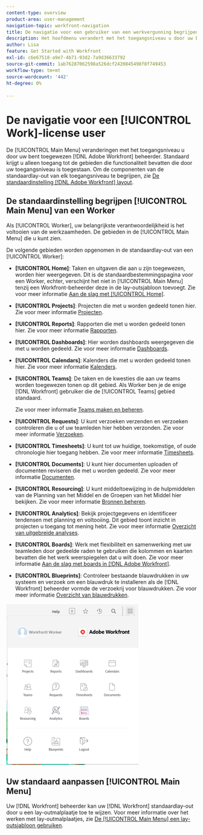 ```yaml
---
content-type: overview
product-area: user-management
navigation-topic: workfront-navigation
title: De navigatie voor een gebruiker van een werkvergunning begrijpen
description: Het hoofdmenu verandert met het toegangsniveau u door uw bent toegewezen [!DNL Adobe Workfront] beheerder. Standaard krijgt u alleen toegang tot de gebieden die functionaliteit bevatten die door uw toegangsniveau is toegestaan.
author: Lisa
feature: Get Started with Workfront
exl-id: c6e67518-a9e7-4b71-93d2-7a9d36633792
source-git-commit: 1ab76287062598a526dcf2420845498f8f749453
workflow-type: tm+mt
source-wordcount: '442'
ht-degree: 0%

---
```


# De navigatie voor een [!UICONTROL Work]-license user

De [!UICONTROL Main Menu] veranderingen met het toegangsniveau u door uw bent toegewezen [!DNL Adobe Workfront] beheerder. Standaard krijgt u alleen toegang tot de gebieden die functionaliteit bevatten die door uw toegangsniveau is toegestaan. Om de componenten van de standaardlay-out van elk toegangsniveau te begrijpen, zie [De standaardinstelling [!DNL Adobe Workfront] layout](../../../administration-and-setup/customize-workfront/use-layout-templates/about-the-default-wf-layout.md).

## De standaardinstelling begrijpen [!UICONTROL Main Menu] van een Worker

Als [!UICONTROL Worker], uw belangrijkste verantwoordelijkheid is het voltooien van de werkzaamheden. De gebieden in de [!UICONTROL Main Menu] die u kunt zien.

De volgende gebieden worden opgenomen in de standaardlay-out van een [!UICONTROL Worker]:

* **[!UICONTROL Home]**: Taken en uitgaven die aan u zijn toegewezen, worden hier weergegeven. Dit is de standaardbestemmingspagina voor een Worker, echter, verschijnt het niet in [!UICONTROL Main Menu] tenzij een Workfront-beheerder deze in de lay-outsjabloon toevoegt.  Zie voor meer informatie [Aan de slag met [!UICONTROL Home]](../../../workfront-basics/using-home/using-the-home-area/get-started-with-home.md).

* **[!UICONTROL Projects]**: Projecten die met u worden gedeeld tonen hier. Zie voor meer informatie [Projecten](../../../manage-work/projects/projects-overview.md).

* **[!UICONTROL Reports]**: Rapporten die met u worden gedeeld tonen hier. Zie voor meer informatie [Rapporten](../../../reports-and-dashboards/reports/reports-overview.md).

* **[!UICONTROL Dashboards]**: Hier worden dashboards weergegeven die met u worden gedeeld. Zie voor meer informatie [Dashboards](../../../reports-and-dashboards/dashboards/dashboards-overview.md).

* **[!UICONTROL Calendars]**: Kalenders die met u worden gedeeld tonen hier. Zie voor meer informatie [Kalenders](../../../reports-and-dashboards/reports/calendars/calendars.md).

* **[!UICONTROL Teams]**: De taken en de kwesties die aan uw teams worden toegewezen tonen op dit gebied. Als Worker ben je de enige [!DNL Workfront] gebruiker die de [!UICONTROL Teams] gebied standaard.

   Zie voor meer informatie [Teams maken en beheren](../../../people-teams-and-groups/create-and-manage-teams/create-and-mange-teams.md).

* **[!UICONTROL Requests]**: U kunt verzoeken verzenden en verzoeken controleren die u of uw teamleden hier hebben verzonden. Zie voor meer informatie [Verzoeken](../../../manage-work/requests/requests-overview.md).

* **[!UICONTROL Timesheets]**: U kunt tot uw huidige, toekomstige, of oude chronologie hier toegang hebben. Zie voor meer informatie [Timesheets](../../../timesheets/timesheets-all.md).

* **[!UICONTROL Documents]**: U kunt hier documenten uploaden of documenten reviseren die met u worden gedeeld. Zie voor meer informatie [Documenten](../../../documents/documents-overview.md).

* **[!UICONTROL Resourcing]**: U kunt middeltoewijzing in de hulpmiddelen van de Planning van het Middel en de Groepen van het Middel hier bekijken. Zie voor meer informatie [Bronnen beheren](../../../resource-mgmt/manage-resources.md).

* **[!UICONTROL Analytics]**: Bekijk projectgegevens en identificeer tendensen met planning en voltooiing. Dit gebied toont inzicht in projecten u toegang tot mening hebt. Zie voor meer informatie [Overzicht van uitgebreide analyses](../../../enhanced-analytics/enhanced-analytics-overview.md).

* **[!UICONTROL Boards]**: Werk met flexibiliteit en samenwerking met uw teamleden door gedeelde raden te gebruiken die kolommen en kaarten bevatten die het werk weerspiegelen dat u wilt doen. Zie voor meer informatie [Aan de slag met boards in [!DNL Adobe Workfront]](../../../agile/get-started-with-boards/get-started-with-boards.md).

* **[!UICONTROL Blueprints]**: Controleer bestaande blauwdrukken in uw systeem en verzoek om een blauwdruk te installeren als de [!DNL Workfront] beheerder vormde de verzoekrij voor blauwdrukken. Zie voor meer informatie [Overzicht van blauwdrukken](../../../administration-and-setup/blueprints/blueprints-overview.md).

![](assets/worker-main-menu-350x426.png)

## Uw standaard aanpassen [!UICONTROL Main Menu]

Uw [!DNL Workfront] beheerder kan uw [!DNL Workfront] standaardlay-out door u een lay-outmalplaatje toe te wijzen. Voor meer informatie over het werken met lay-outmalplaatjes, zie  [De [!UICONTROL Main Menu] een lay-outsjabloon gebruiken](../../../administration-and-setup/customize-workfront/use-layout-templates/customize-main-menu.md).
